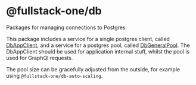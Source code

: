 # @fullstack-one/db
Packages for managing connections to Postgres

This package includes a service for a single postgres client, called [DbAppClient](lib/DbAppClient/index.ts), and a service for a postgres pool, called [DbGeneralPool](lib/DbGeneralPool/index.ts). The DbAppClient should be used for application internal stuff, whilst the pool is used for GraphQl requests.

The pool size can be gracefully adjusted from the outside, for example using `@fullstack-one/db-auto-scaling`.